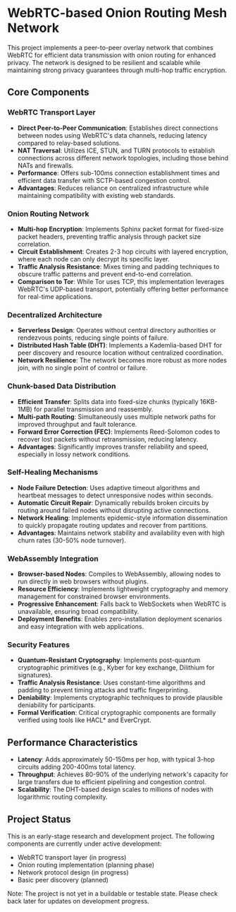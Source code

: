 # WebRTC-based Onion Routing Mesh Network

This project implements a peer-to-peer overlay network that combines WebRTC for efficient data transmission with onion routing for enhanced privacy. The network is designed to be resilient and scalable while maintaining strong privacy guarantees through multi-hop traffic encryption.

## Core Components

### WebRTC Transport Layer
- **Direct Peer-to-Peer Communication**: Establishes direct connections between nodes using WebRTC's data channels, reducing latency compared to relay-based solutions.
- **NAT Traversal**: Utilizes ICE, STUN, and TURN protocols to establish connections across different network topologies, including those behind NATs and firewalls.
- **Performance**: Offers sub-100ms connection establishment times and efficient data transfer with SCTP-based congestion control.
- **Advantages**: Reduces reliance on centralized infrastructure while maintaining compatibility with existing web standards.

### Onion Routing Network
- **Multi-hop Encryption**: Implements Sphinx packet format for fixed-size packet headers, preventing traffic analysis through packet size correlation.
- **Circuit Establishment**: Creates 2-3 hop circuits with layered encryption, where each node can only decrypt its specific layer.
- **Traffic Analysis Resistance**: Mixes timing and padding techniques to obscure traffic patterns and prevent end-to-end correlation.
- **Comparison to Tor**: While Tor uses TCP, this implementation leverages WebRTC's UDP-based transport, potentially offering better performance for real-time applications.

### Decentralized Architecture
- **Serverless Design**: Operates without central directory authorities or rendezvous points, reducing single points of failure.
- **Distributed Hash Table (DHT)**: Implements a Kademlia-based DHT for peer discovery and resource location without centralized coordination.
- **Network Resilience**: The network becomes more robust as more nodes join, with no single point of control or failure.

### Chunk-based Data Distribution
- **Efficient Transfer**: Splits data into fixed-size chunks (typically 16KB-1MB) for parallel transmission and reassembly.
- **Multi-path Routing**: Simultaneously uses multiple network paths for improved throughput and fault tolerance.
- **Forward Error Correction (FEC)**: Implements Reed-Solomon codes to recover lost packets without retransmission, reducing latency.
- **Advantages**: Significantly improves transfer reliability and speed, especially in lossy network conditions.

### Self-Healing Mechanisms
- **Node Failure Detection**: Uses adaptive timeout algorithms and heartbeat messages to detect unresponsive nodes within seconds.
- **Automatic Circuit Repair**: Dynamically rebuilds broken circuits by routing around failed nodes without disrupting active connections.
- **Network Healing**: Implements epidemic-style information dissemination to quickly propagate routing updates and recover from partitions.
- **Advantages**: Maintains network stability and availability even with high churn rates (30-50% node turnover).

### WebAssembly Integration
- **Browser-based Nodes**: Compiles to WebAssembly, allowing nodes to run directly in web browsers without plugins.
- **Resource Efficiency**: Implements lightweight cryptography and memory management for constrained browser environments.
- **Progressive Enhancement**: Falls back to WebSockets when WebRTC is unavailable, ensuring broad compatibility.
- **Deployment Benefits**: Enables zero-installation deployment scenarios and easy integration with web applications.

### Security Features
- **Quantum-Resistant Cryptography**: Implements post-quantum cryptographic primitives (e.g., Kyber for key exchange, Dilithium for signatures).
- **Traffic Analysis Resistance**: Uses constant-time algorithms and padding to prevent timing attacks and traffic fingerprinting.
- **Deniability**: Implements cryptographic techniques to provide plausible deniability for participants.
- **Formal Verification**: Critical cryptographic components are formally verified using tools like HACL* and EverCrypt.

## Performance Characteristics
- **Latency**: Adds approximately 50-150ms per hop, with typical 3-hop circuits adding 200-400ms total latency.
- **Throughput**: Achieves 80-90% of the underlying network's capacity for large transfers due to efficient pipelining and congestion control.
- **Scalability**: The DHT-based design scales to millions of nodes with logarithmic routing complexity.

## Project Status
This is an early-stage research and development project. The following components are currently under active development:

- WebRTC transport layer (in progress)
- Onion routing implementation (planning phase)
- Network protocol design (in progress)
- Basic peer discovery (planned)

Note: The project is not yet in a buildable or testable state. Please check back later for updates on development progress.